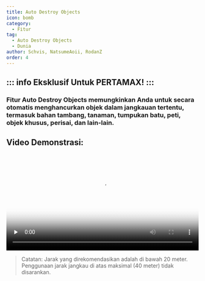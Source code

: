```yaml
---
title: Auto Destroy Objects
icon: bomb
category:
  - Fitur
tag:
  - Auto Destroy Objects
  - Dunia
author: Schvis, NatsumeAoii, RodanZ
order: 4
---
```

::: info Eksklusif Untuk PERTAMAX!
:::
---
### Fitur Auto Destroy Objects memungkinkan Anda untuk secara otomatis menghancurkan objek dalam jangkauan tertentu, termasuk bahan tambang, tanaman, tumpukan batu, peti, objek khusus, perisai, dan lain-lain.

## Video Demonstrasi:

<video controls preload="none" width="100%" poster="https://nextcloud.atruicardona.xyz/s/34xYZt5G5Aid4zk/preview"><source src="https://nextcloud.atruicardona.xyz/s/34xYZt5G5Aid4zk/download" type="video/mp4"></video>

>Catatan: Jarak yang direkomendasikan adalah di bawah 20 meter. Penggunaan jarak jangkau di atas maksimal (40 meter) tidak disarankan.